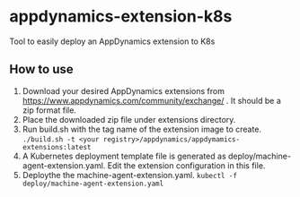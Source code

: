 # appdynamics-extension-k8s
Tool to easily deploy an AppDynamics extension to K8s

## How to use
1. Download your desired AppDynamics extensions from https://www.appdynamics.com/community/exchange/ . It should be a zip format file.
2. Place the downloaded zip file under extensions directory.
3. Run build.sh with the tag name of the extension image to create.
`./build.sh -t <your registry>/appdynamics/appdymamics-extensions:latest`
4. A Kubernetes deployment template file is generated as deploy/machine-agent-extension.yaml. Edit the extension configuration in this file.
5. Deploythe the machine-agent-extension.yaml.
`kubectl -f deploy/machine-agent-extension.yaml`

